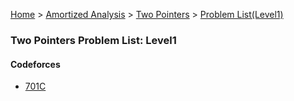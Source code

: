 [Home](../../../../) > [Amortized Analysis](../../../) > [Two Pointers](../../) > [Problem List(Level1)](./)

### Two Pointers Problem List: Level1


#### Codeforces
- [701C](../../l1-cf-701C)


